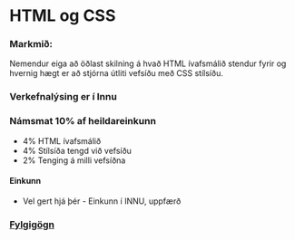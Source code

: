 # HTML og CSS

### Markmið:
Nemendur eiga að öðlast skilning á hvað HTML ívafsmálið stendur fyrir og hvernig hægt er að stjórna útliti vefsíðu með CSS stílsíðu.

### Verkefnalýsing er í Innu

### Námsmat 10% af heildareinkunn
* 4% HTML ívafsmálið
* 4% Stílsíða tengd við vefsíðu
* 2% Tenging á milli vefsíðna

#### Einkunn 

* Vel gert hjá þér - Einkunn í INNU, uppfærð

### [Fylgigögn](verk1texti.md)
